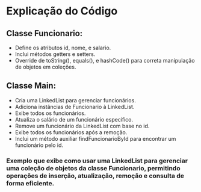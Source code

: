 # Explicação do Código
## Classe Funcionario:
- Define os atributos id, nome, e salario.
- Inclui métodos getters e setters.
- Override de toString(), equals(), e hashCode() para correta manipulação de objetos em coleções.
## Classe Main:
- Cria uma LinkedList para gerenciar funcionários.
- Adiciona instâncias de Funcionario à LinkedList.
- Exibe todos os funcionários.
- Atualiza o salário de um funcionário específico.
- Remove um funcionário da LinkedList com base no id.
- Exibe todos os funcionários após a remoção.
- Inclui um método auxiliar findFuncionarioById para encontrar um funcionário pelo id.

### Exemplo que exibe como usar uma LinkedList para gerenciar uma coleção de objetos da classe Funcionario, permitindo operações de inserção, atualização, remoção e consulta de forma eficiente.






